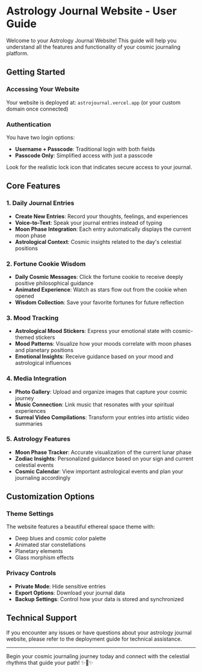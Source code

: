 # Astrology Journal Website - User Guide

Welcome to your Astrology Journal Website! This guide will help you understand all the features and functionality of your cosmic journaling platform.

## Getting Started

### Accessing Your Website

Your website is deployed at: `astrojournal.vercel.app` (or your custom domain once connected)

### Authentication

You have two login options:
- **Username + Passcode**: Traditional login with both fields
- **Passcode Only**: Simplified access with just a passcode

Look for the realistic lock icon that indicates secure access to your journal.

## Core Features

### 1. Daily Journal Entries

- **Create New Entries**: Record your thoughts, feelings, and experiences
- **Voice-to-Text**: Speak your journal entries instead of typing
- **Moon Phase Integration**: Each entry automatically displays the current moon phase
- **Astrological Context**: Cosmic insights related to the day's celestial positions

### 2. Fortune Cookie Wisdom

- **Daily Cosmic Messages**: Click the fortune cookie to receive deeply positive philosophical guidance
- **Animated Experience**: Watch as stars flow out from the cookie when opened
- **Wisdom Collection**: Save your favorite fortunes for future reflection

### 3. Mood Tracking

- **Astrological Mood Stickers**: Express your emotional state with cosmic-themed stickers
- **Mood Patterns**: Visualize how your moods correlate with moon phases and planetary positions
- **Emotional Insights**: Receive guidance based on your mood and astrological influences

### 4. Media Integration

- **Photo Gallery**: Upload and organize images that capture your cosmic journey
- **Music Connection**: Link music that resonates with your spiritual experiences
- **Surreal Video Compilations**: Transform your entries into artistic video summaries

### 5. Astrology Features

- **Moon Phase Tracker**: Accurate visualization of the current lunar phase
- **Zodiac Insights**: Personalized guidance based on your sign and current celestial events
- **Cosmic Calendar**: View important astrological events and plan your journaling accordingly

## Customization Options

### Theme Settings

The website features a beautiful ethereal space theme with:
- Deep blues and cosmic color palette
- Animated star constellations
- Planetary elements
- Glass morphism effects

### Privacy Controls

- **Private Mode**: Hide sensitive entries
- **Export Options**: Download your journal data
- **Backup Settings**: Control how your data is stored and synchronized

## Technical Support

If you encounter any issues or have questions about your astrology journal website, please refer to the deployment guide for technical assistance.

---

Begin your cosmic journaling journey today and connect with the celestial rhythms that guide your path! ✨🌙✨
